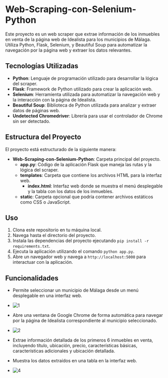 # Web-Scraping-con-Selenium-Python

Este proyecto es un web scraper que extrae información de los inmuebles en venta de la página web de Idealista para los municipios de Málaga. Utiliza Python, Flask, Selenium, y Beautiful Soup para automatizar la navegación por la página web y extraer los datos relevantes.

## Tecnologías Utilizadas

- **Python**: Lenguaje de programación utilizado para desarrollar la lógica del scraper.
- **Flask**: Framework de Python utilizado para crear la aplicación web.
- **Selenium**: Herramienta utilizada para automatizar la navegación web y la interacción con la página de Idealista.
- **Beautiful Soup**: Biblioteca de Python utilizada para analizar y extraer datos de páginas web.
- **Undetected Chromedriver**: Librería para usar el controlador de Chrome sin ser detectado.

## Estructura del Proyecto

El proyecto está estructurado de la siguiente manera:

- **Web-Scraping-con-Selenium-Python**: Carpeta principal del proyecto.
  - **app.py**: Código de la aplicación Flask que maneja las rutas y la lógica del scraper.
  - **templates**: Carpeta que contiene los archivos HTML para la interfaz web.
    - **index.html**: Interfaz web donde se muestra el menú desplegable y la tabla con los datos de los inmuebles.
  - **static**: Carpeta opcional que podría contener archivos estáticos como CSS o JavaScript.

## Uso

1. Clona este repositorio en tu máquina local.
2. Navega hasta el directorio del proyecto.
3. Instala las dependencias del proyecto ejecutando `pip install -r requirements.txt`.
4. Ejecuta la aplicación utilizando el comando `python app.py`.
5. Abre un navegador web y navega a `http://localhost:5000` para interactuar con la aplicación.

## Funcionalidades

- Permite seleccionar un municipio de Málaga desde un menú desplegable en una interfaz web.
- ![1](https://github.com/yadelisgv/Web-Scraping-con-Selenium-Python/assets/40398052/1b599202-8d11-4ac7-b093-4a64a0bf09fb)

- Abre una ventana de Google Chrome de forma automática para navegar por la página de Idealista correspondiente al municipio seleccionado.
- ![2](https://github.com/yadelisgv/Web-Scraping-con-Selenium-Python/assets/40398052/e02fe86c-c19e-4ec4-a3bb-6c6ec21e7759)

- Extrae información detallada de los primeros 6 inmuebles en venta, incluyendo título, ubicación, precio, características básicas, características adicionales y ubicación detallada.
- Muestra los datos extraídos en una tabla en la interfaz web.
- ![4](https://github.com/yadelisgv/Web-Scraping-con-Selenium-Python/assets/40398052/ae5c97d6-1d4d-47c7-b31f-8b3d652ab53c)

